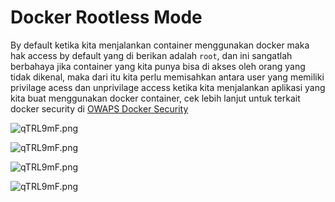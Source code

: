 # Docker Rootless Mode

By default ketika kita menjalankan container menggunakan docker maka hak access by default yang di berikan adalah `root`, dan ini sangatlah berbahaya jika container yang kita punya bisa di akses oleh orang yang tidak dikenal, maka dari itu kita perlu memisahkan antara user yang memiliki privilage acess dan unprivilage access ketika kita menjalankan aplikasi yang kita buat menggunakan docker container, cek lebih lanjut untuk terkait docker security di [OWAPS Docker Security](https://cheatsheetseries.owasp.org/cheatsheets/Docker_Security_Cheat_Sheet.html)

![qTRL9mF.png](https://i.imgur.com/qTRL9mF.png)

![qTRL9mF.png](https://i.imgur.com/Ofne3yU.png)

![qTRL9mF.png](https://i.imgur.com/LImtotl.png)

![qTRL9mF.png](https://i.imgur.com/fCP4bNu.png)

